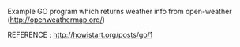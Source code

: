 Example GO program which returns weather info from open-weather (http://openweathermap.org/)

REFERENCE : http://howistart.org/posts/go/1